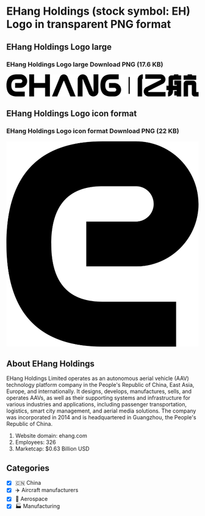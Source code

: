 # EHang Holdings (stock symbol: EH) Logo in transparent PNG format

## EHang Holdings Logo large

### EHang Holdings Logo large Download PNG (17.6 KB)

![EHang Holdings Logo large Download PNG (17.6 KB)](/img/orig/EH_BIG-3368603d.png)

## EHang Holdings Logo icon format

### EHang Holdings Logo icon format Download PNG (22 KB)

![EHang Holdings Logo icon format Download PNG (22 KB)](/img/orig/EH-52775901.png)

## About EHang Holdings

EHang Holdings Limited operates as an autonomous aerial vehicle (AAV) technology platform company in the People's Republic of China, East Asia, Europe, and internationally. It designs, develops, manufactures, sells, and operates AAVs, as well as their supporting systems and infrastructure for various industries and applications, including passenger transportation, logistics, smart city management, and aerial media solutions. The company was incorporated in 2014 and is headquartered in Guangzhou, the People's Republic of China.

1. Website domain: ehang.com
2. Employees: 326
3. Marketcap: $0.63 Billion USD


## Categories
- [x] 🇨🇳 China
- [x] ✈️ Aircraft manufacturers
- [x] 🚀 Aerospace
- [x] 🏭 Manufacturing
